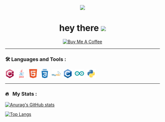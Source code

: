 <div id="header", align="center">
  <img src = "https://media.giphy.com/media/M9gbBd9nbDrOTu1Mqx/giphy.gif" width="100">
</div>

<h1 align="center">hey there <img src="https://media.giphy.com/media/hvRJCLFzcasrR4ia7z/giphy.gif" width="40"></h1>

<p align="center">
<a href="https://www.buymeacoffee.com/zed0" target="_blank"><img src="https://cdn.buymeacoffee.com/buttons/default-orange.png" alt="Buy Me A Coffee" height="41" width="174"></a>
</p>

---

### :hammer_and_wrench: Languages and Tools :
<div>
  <img src="https://github.com/devicons/devicon/blob/master/icons/cplusplus/cplusplus-original.svg" alt="C++" width="30" height="30"/>&nbsp;
  <img src="https://github.com/devicons/devicon/blob/master/icons/java/java-original-wordmark.svg" alt="Java" width="30" height="30"/>&nbsp;
  <img src="https://github.com/devicons/devicon/blob/master/icons/html5/html5-original.svg" alt="HTML" width="30" height="30"/>&nbsp;
  <img src="https://github.com/devicons/devicon/blob/master/icons/css3/css3-plain-wordmark.svg" alt="CSS" width="30" height="30"/>&nbsp;
  <img src="https://github.com/devicons/devicon/blob/master/icons/mysql/mysql-original-wordmark.svg" alt="MySQL" width="30" height="30"/>&nbsp;
  <img src="https://github.com/devicons/devicon/blob/master/icons/c/c-original.svg" alt="C" width="30" height="30"/>&nbsp;
  <img src="https://github.com/devicons/devicon/blob/master/icons/arduino/arduino-original.svg" alt="Arduino" width="30" height="30"/>&nbsp;
  <img src="https://github.com/devicons/devicon/blob/master/icons/python/python-original.svg" alt="Python" width="30" height="30"/>
</div>

---

### 🔥 &nbsp; My Stats :
[![Anurag's GitHub stats](https://github-readme-stats.vercel.app/api?username=i-am-shank&count_private=true&theme=dark)](https://github.com/anuraghazra/github-readme-stats)

[![Top Langs](https://github-readme-stats.vercel.app/api/top-langs/?username=i-am-shank&theme=dark)](https://github.com/anuraghazra/github-readme-stats)

<!--
**i-am-shank/i-am-shank** is a ✨ _special_ ✨ repository because its `README.md` (this file) appears on your GitHub profile.

Here are some ideas to get you started:

- 🔭 I’m currently working on ...
- 🌱 I’m currently learning ...
- 👯 I’m looking to collaborate on ...
- 🤔 I’m looking for help with ...
- 💬 Ask me about ...
- 📫 How to reach me: ...
- 😄 Pronouns: ...
- ⚡ Fun fact: ...
-->
